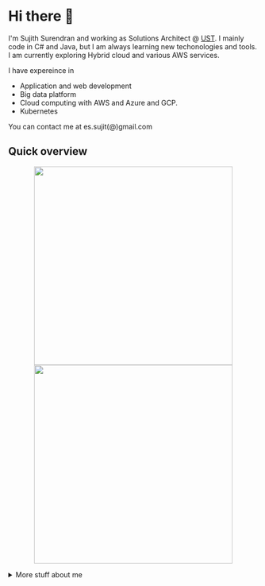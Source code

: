 # Hi there :wave:

I'm Sujith Surendran and working as Solutions Architect @ [UST](https://www.ust.com/). I mainly code in C# and Java, but I am always learning new techonologies and tools. I am currently exploring Hybrid cloud and various AWS services.

I have expereince in 

- Application and web development
- Big data platform
- Cloud computing with AWS and Azure and GCP.
- Kubernetes

You can contact me at es.sujit(@)gmail.com

## Quick overview

<p align = "center">
  <img src = "https://github-readme-stats.vercel.app/api?username=sujith-es&show_icons=true&theme=bear" width = 400>
  <img src = "https://github-readme-streak-stats.herokuapp.com?user=sujith-es&theme=dark&hide_border=true" width = 400>
</p>

<details>
<summary>
  More stuff about me
</summary>

### What I do

I work as Solutions Architect and passionate about solving business problems, exploring services (in particular AWS). It is in my opinion the best combination of logical programming and beautiful design.

## My skills 📜

### Technologies and Languages

- Languages:  Expert in C#, proficient in Java, Python and JavaScript
- Databases:  Aurora, MySQL, MS SQL, ClickHouse, Postgresql
- Tools:           Hands on experience in multiple AWS services, Azure, Docker, Git, DataDog
- Others:         Experience in Hybrid Cloud Solutions, maintaining Cloud infrastructures using Terraform
                             and Terragrunt, unit test

### Application Development

- C#
- Python
- Java

### Productivity utilities

- [Luchidchart](https://www.lucidchart.com/pages/)
- [XMind](https://www.xmind.net/), a full-featured mind mapping and brainstorming tool]

## What I'm currently learning 📚

-Spring-boot
- CGP
- Airflow

### Education

- Completed my Master's degree in computer application from Bangalore University (India).

### Blogs and channel I follow

- [Reddit AWS forum](https://www.reddit.com/r/aws/) - get to learn about AWS services every day
- [iLyas Bakouch](https://www.youtube.com/c/MecaHumArduino/featured), Sr Solutions Architect at AWS
- [Freecodecamp](https://www.youtube.com/c/Freecodecamp) Wow, tons of good stuff

</details>
